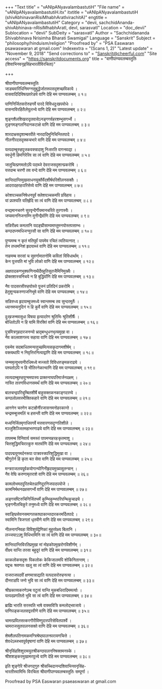 +++
"Text title" = "vANIpANyavalambastutiH"
"File name" = "vANIpANyavalambastutiH.itx"
itxtitle = "vANIpANyavalambastutiH (shivAbhinavanRisiMhabhAratIvirachitA)"
engtitle = "vANIpANyavalambastutiH"
Category = "devii, sachchidAnanda-shivAbhinava-nRisiMhabhAratI, devI, sarasvatI"
Location = "doc_devii"
Sublocation = "devii"
SubDeity = "sarasvatI"
Author = "Sachchidananda Shivabhinava Nrisimha Bharati Swamigal"
Language = "Sanskrit"
Subject = "philosophy/hinduism/religion"
"Proofread by" = "PSA Easwaran psawaswaran at gmail.com"
Indexextra = "(Scans 1, 2)"
"Latest update" = "November 9, 2018"
"Send corrections to" = "Sanskrit@cheerful.com"
"Site access" = "https://sanskritdocuments.org"
title = "वाणीपाण्यवलम्बस्तुतिः (शिवाभिनवनृइसिंहभारतीविरचिता)"

+++
  
 श्रीवाणीपाण्यवलम्बस्तुतिः   
जाड्यवारिधिनिमग्नसुबुद्धेर्जातरूपसदृशच्छविकाये ।  
वासवादिदिविषत्प्रवरेड्ये वाणि देहि मम पाण्यवलम्बम् ॥ १॥  
  
पाणिनिर्जितसरोरुहगर्वे पारदे विविधदुःखपयोधेः ।  
वासनाविरहितैर्लघुलभ्ये वाणि देहि मम पाण्यवलम्बम् ॥ २॥  
  
शृङ्गशैलशिखरादृतवासेऽनङ्गगर्वहरशम्भुसगर्भ्ये ।  
तुङ्गमङ्गलनिदानकटाक्षे वाणि देहि मम पाण्यवलम्बम् ॥ ३॥  
  
शारदाभ्रसदृशाम्बरवीते नारदादिमुनिचिन्तितपादे ।  
नीलनीरदसदृक्कचभारे वाणि देहि मम पाण्यवलम्बम् ॥ ४॥  
  
यत्पदाम्बुरुहपूजकवक्त्रादाशु निःसरति वागनवद्या ।  
स्वर्धुनी हिमगिरेरिव सा त्वं वाणि देहि मम पाण्यवलम्बम् ॥ ५॥  
  
जातुचित्प्रणमतोऽपि पदाब्जे देवराजसदृशान्प्रकरोषि ।  
यत्तदम्ब चरणौ तव वन्दे वाणि देहि मम पाण्यवलम्बम् ॥ ६॥  
  
शान्तिदान्तिमुखसाधनयुक्तैर्वेदशीर्षपरिशीलनसक्तैः ।  
आदरादहरहःपरिसेव्ये वाणि देहि मम पाण्यवलम्बम् ॥ ७॥  
  
कोशपञ्चकनिषेधनपूर्वं क्लेशपञ्चकमपि प्रविहाय ।  
यां प्रपश्यति यतिर्हृदि सा त्वं वाणि देहि मम पाण्यवलम्बम् ॥ ८॥  
  
वन्द्यमानचरणे सुरवृन्दैर्गीयमानचरिते तुरगास्यैः ।  
जप्यमाननिजनाम्नि मुनीन्द्रैर्वाणि देहि मम पाण्यवलम्बम् ॥ ९॥  
  
सन्निरीक्ष्य कमलानि यदङ्घ्रीसाम्यमाप्तुमनयोस्तपसाम्भः ।  
कण्ठदघ्नमधिजग्मुरसौ सा वाणि देहि मम पाण्यवलम्बम् ॥ १०॥  
  
पुण्यमम्ब न कृतं मतिपूर्वं पापमेव रचितं त्वतियत्नात् ।  
तेन तप्तमनिशं हृदयाब्जं वाणि देहि मम पाण्यवलम्बम् ॥ ११॥  
  
नाहमम्ब सरसां च सुवर्णामातनोमि कवितां विविधार्थाम् ।  
केन पूजयति मां भुवि लोको वाणि देहि मम पाण्यवलम्बम् ॥ १२॥  
  
अक्षपादकणभुक्फणिनाथैर्देवहूतिसुतजैमिनिमुख्यैः ।  
प्रोक्तशास्त्रनिचये न हि बुद्धिर्वाणि देहि मम पाण्यवलम्बम् ॥ १३॥  
  
नैव पादसरसीरुहयोस्ते पूजनं प्रतिदिनं प्रकरोमि ।  
हेतुशून्यकरुणाजनिभूमे वाणि देहि मम पाण्यवलम्बम् ॥ १४॥  
  
सन्निरुध्य हृदयाम्बुजमध्ये स्वान्तमम्ब तव सुन्दरमूर्तेः ।  
ध्यानमप्यनुदिनं न हि कुर्वे वाणि देहि मम पाण्यवलम्बम् ॥ १५॥  
  
दुःखजन्मवसुधा विषया इत्यादरेण श्रुतिभिः श्रुतिशीर्षैः ।  
बोधितोऽपि न हि यामि विरक्तिं वाणि देहि मम पाण्यवलम्बम् ॥ १६॥  
  
पुत्रमित्रगृहदारजनन्यो भ्रातृबन्धुधनभृत्यमुखा वा ।  
नैव कालवशगस्य सहाया वाणि देहि मम पाण्यवलम्बम् ॥ १७॥  
  
एकमेव सदबाधितमन्यत्तुच्छमित्यसकृदागमशीर्षम् ।  
वक्त्यथापि न निवृत्तिरनित्याद्वाणि देहि मम पाण्यवलम्बम् ॥ १८॥  
  
जन्ममृत्युभयनीरधिमध्ये मज्जतो विविधरुङ्मकराढ्ये ।  
पश्यतोऽपि न हि भीतिरनेकान्वाणि देहि मम पाण्यवलम्बम् ॥ १९॥  
  
त्वत्पदाम्बुरुहयुग्ममपास्य प्राक्तनाघपरिमार्जनदक्षम् ।  
नास्ति तारणविधानसमर्थं वाणि देहि मम पाण्यवलम्बम् ॥ २०॥  
  
बालचन्द्रपरिचुम्बितशीर्षे बाहुसक्तकनकाङ्गदरम्ये ।  
कण्ठलोलवरमौक्तिकहारे वाणि देहि मम पाण्यवलम्बम् ॥ २१॥  
  
आननेन चरणेन कटाक्षैर्नीरजासनमनोहरकान्ते ।  
चन्द्रमम्बुजमलिं च हसन्ती वाणि देहि मम पाण्यवलम्बम् ॥ २२॥  
  
मध्यनिर्जितमृगाधिपगर्वे मत्तवारणसदृग्गतिशीले ।  
मञ्जुशिञ्जितमहाभरणाढ्ये वाणि देहि मम पाण्यवलम्बम् ॥ २३॥  
  
तापमम्ब विनिवार्य समस्तं पापमप्यहरहःकृतमाशु ।  
चित्तशुद्धिमचिरात्कुरु मातर्वाणि देहि मम पाण्यवलम्बम् ॥ २४॥  
  
पादपद्मयुगमर्दनरूपा पात्रवस्त्रपरिशुद्धिमुखा वा ।  
श्रीगुरोर्न हि कृता बत सेवा वाणि देहि मम पाण्यवलम्बम् ॥ २५॥  
  
मन्त्रराजलयपूर्वकयोगान्योगिनीहृदयमुख्यसुतन्त्रान् ।  
नैव वेद्मि करुणामृतराशे वाणि देहि मम पाण्यवलम्बम् ॥ २६॥  
  
कामलोभमदपूरितचेतःप्राणिदूरनिजपादपयोजे ।  
कामनिर्मथनदक्षसगर्भ्ये वाणि देहि मम पाण्यवलम्बम् ॥ २७॥  
  
अङ्गयष्टिरुचिनिर्जितभर्मे कुम्भिकुम्भपरिपन्थिकुचाढ्ये ।  
भृङ्गनीलचिकुरे तनुमध्ये वाणि देहि मम पाण्यवलम्बम् ॥ २८॥  
  
स्वाङ्घ्रिसेवनसमागतकाष्ठाकान्तदारकरमर्दितपादे ।  
स्वामिनि त्रिजगतां धृतवीणे वाणि देहि मम पाण्यवलम्बम् ॥ २९॥  
  
नीलनागनिवहा विविशुर्यद्वेणिकां मुहुरवेक्ष्य बिलानि ।  
लज्जयाऽऽशु विधिभामिनि सा त्वं वाणि देहि मम पाण्यवलम्बम् ॥ ३०॥  
  
शान्तिदान्तिविरतिप्रमुखा मां मोहकोपमुखरोगविशीर्णम् ।  
वीक्ष्य यान्ति तरसा बहुदूरं वाणि देहि मम पाण्यवलम्बम् ॥ ३१॥  
  
काकलोकसदृशः पिकलोकः केकिजालमपि शोकिनितान्तम् ।  
यद्वचः श्रवणतः खलु सा त्वं वाणि देहि मम पाण्यवलम्बम् ॥ ३२॥  
  
राजराजपदवीं क्षणमात्राद्याति यत्पदसरोरुहनत्या ।  
दीनराडपि जनो भुवि सा त्वं वाणि देहि मम पाण्यवलम्बम् ॥ ३३॥  
  
श्रीघ्रकाव्यकरणेऽम्ब पटुत्वं यान्ति मूकबधिरादिममर्त्याः ।  
यत्पदप्रणतितो भुवि सा त्वं वाणि देहि मम पाण्यवलम्बम् ॥ ३४॥  
  
ब्राह्मि भारति सरस्वति भाषे वाक्सवित्रि कमलोद्भवजाये ।  
पाणिपङ्कजलसद्वरवीणे वाणि देहि मम पाण्यवलम्बम् ॥ ३५॥  
  
चामरप्रविलसत्करगौरीविष्णुदारपरिसेवितपार्श्वे ।  
चामराजसुतपालनसक्ते वाणि देहि मम पाण्यवलम्बम् ॥ ३६॥  
  
शेषशैलपतिनामकमन्त्रिश्रेष्ठपालनपरायणचित्ते ।  
शेवधेऽब्जभवपूर्ववृषाणां वाणि देहि मम पाण्यवलम्बम् ॥ ३७॥  
  
श्रीनृसिंहशिशुरामयुतश्रीकण्ठपालननिषक्तमनस्के ।  
श्रीशशङ्करमुखामरपूज्ये वाणि देहि मम पाण्यवलम्बम् ॥ ३८॥  
  
इति शृङ्गेरि श्रीजगद्गुरु श्रीसच्चिदानन्दशिवाभिनवनृसिंह-  
भारतीस्वामिभिः विरचिता श्रीवाणीपाण्यवलम्बस्तुतिः सम्पूर्णा ।  
  
  
Proofread by PSA Easwaran psaeaswaran at gmail.com  
  
